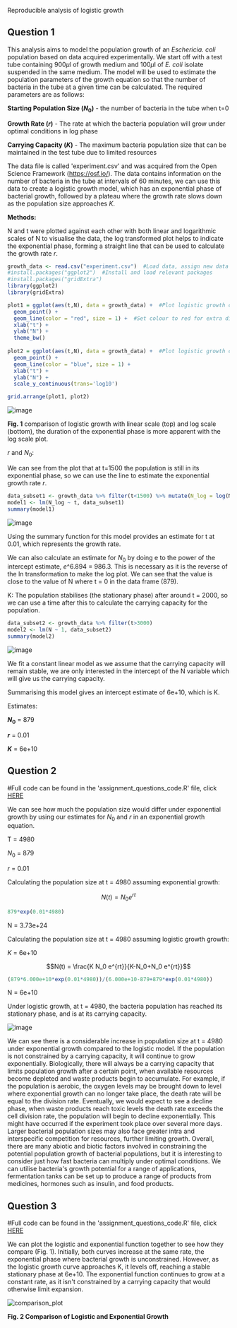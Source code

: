 Reproducible analysis of logistic growth


## Question 1

This analysis aims to model the population growth of an _Eschericia. coli_ population based on data acquired experimentally. We start off with a test tube containing 900$`\mu`$l of growth medium and 100$`\mu`$l of _E. coli_ isolate suspended in the same medium. The model will be used to estimate the population parameters of the growth equation so that the number of bacteria in the tube at a given time can be calculated. The required parameters are as follows:

**Starting Population Size ($`N_0`$)** - the number of bacteria in the tube when t=0

**Growth Rate ($`r`$)** - The rate at which the bacteria population will grow under optimal conditions in log phase

**Carrying Capacity ($`K`$)** - The maximum bacteria population size that can be maintained in the test tube due to limited resources

The data file is called 'experiment.csv' and was acquired from the Open Science Framework (https://osf.io/). The data contains information on the number of bacteria in the tube at intervals of 60 minutes, we can use this data to create a logistic growth model, which has an exponential phase of bacterial growth, followed by a plateau where the growth rate slows down as the population size approaches $`K`$. 

**Methods:**

N and t were plotted against each other with both linear and logarithmic scales of N to visualise the data, the log transformed plot helps to indicate the exponential phase, forming a straight line that can be used to calculate the growth rate $`r`$. 

```r
growth_data <- read.csv("experiment.csv")  #Load data, assign new data frame to not override original data
#install.packages("ggplot2")  #Install and load relevant packages
#install.packages("gridExtra")
library(ggplot2)
library(gridExtra)

plot1 = ggplot(aes(t,N), data = growth_data) +  #Plot logistic growth curve with linear scale 
  geom_point() +
  geom_line(color = "red", size = 1) +  #Set colour to red for extra differentiation 
  xlab("t") +
  ylab("N") +
  theme_bw()
  
plot2 = ggplot(aes(t,N), data = growth_data) +  #Plot logistic growth curve with log scale 
  geom_point() +
  geom_line(color = "blue", size = 1) +
  xlab("t") +
  ylab("N") +
  scale_y_continuous(trans='log10')

grid.arrange(plot1, plot2)
```

![image](https://github.com/user-attachments/assets/b8e7d0bc-dbf1-4348-a3c1-02b1e06f23a3)

**Fig. 1** comparison of logistic growth with linear scale (top) and log scale (bottom), the duration of the exponential phase is more apparent with the log scale plot.

$`r`$ and $`N_0`$:

We can see from the plot that at t=1500 the population is still in its exponential phase, so we can use the line to estimate the exponential growth rate $`r`$.

```r
data_subset1 <- growth_data %>% filter(t<1500) %>% mutate(N_log = log(N))
model1 <- lm(N_log ~ t, data_subset1)
summary(model1)
```

![image](https://github.com/user-attachments/assets/8eb42aff-c56d-49a9-adad-4dc8f1c344bb)

Using the summary function for this model provides an estimate for t at 0.01, which represents the growth rate.

We can also calculate an estimate for $`N_0`$ by doing e to the power of the intercept estimate, $`e`$^6.894 = 986.3. This is necessary as it is the reverse of the ln transformation to make the log plot. We can see that the value is close to the value of N where t = 0 in the data frame (879).

K:
The population stabilises (the stationary phase) after around t = 2000, so we can use a time after this to calculate the carrying capacity for the population.

```r
data_subset2 <- growth_data %>% filter(t>3000)
model2 <- lm(N ~ 1, data_subset2)
summary(model2)
```

![image](https://github.com/user-attachments/assets/a7b30f56-b357-4618-894e-746a636756ea)

We fit a constant linear model as we assume that the carrying capacity will remain stable, we are only interested in the intercept of the N variable which will give us the carrying capacity. 

Summarising this model gives an intercept estimate of 6e+10, which is K.

Estimates:

**$`N_0`$** = 879

**$`r`$** = 0.01

**$`K`$** = 6e+10

## Question 2

#Full code can be found in the 'assignment_questions_code.R' file, click [HERE](https://github.com/emperormoth03/logistic_growth/blob/f8b02a03b1a78085666886507922675082c2c4f3/assignment_questions_code.R)

We can see how much the population size would differ under exponential growth by using our estimates for $`N_0`$ and $`r`$ in an exponential growth equation. 

T = 4980

$`N_0`$ = 879

$`r`$ = 0.01

Calculating the population size at t = 4980 assuming exponential growth:

```math
N(t) = N_0 e^{rt}
```
```r
879*exp(0.01*4980)
```
N = 3.73e+24

Calculating the population size at t = 4980 assuming logistic growth growth:

$`K`$ = 6e+10

```math
N(t) = \frac{K N_0 e^{rt}}{K-N_0+N_0 e^{rt}}
```
```r
(879*6.000e+10*exp(0.01*4980))/(6.000e+10-879+879*exp(0.01*4980))
```
N = 6e+10

Under logistic growth, at t = 4980, the bacteria population has reached its stationary phase, and is at its carrying capacity. 

![image](https://github.com/user-attachments/assets/8b6b7e08-0c90-4618-a569-e71b36451956)

We can see there is a considerable increase in population size at t = 4980 under exponential growth compared to the logistic model. If the population is not constrained by a carrying capacity, it will continue to grow exponentially. Biologically, there will always be a carrying capacity that limits population growth after a certain point, when available resources become depleted and waste products begin to accumulate. For example, if the population is aerobic, the oxygen levels may be brought down to level where exponential growth can no longer take place, the death rate will be equal to the division rate. Eventually, we would expect to see a decline phase, when waste products reach toxic levels the death rate exceeds the cell division rate, the population will begin to decline exponentially. This might have occurred if the experiment took place over several more days. Larger bacterial population sizes may also face greater intra and interspecific competition for resources, further limiting growth. Overall, there are many abiotic and biotic factors involved in constraining the potential population growth of bacterial populations, but it is interesting to consider just how fast bacteria can multiply under optimal conditions. We can utilise bacteria's growth potential for a range of applications, fermentation tanks can be set up to produce a range of products from medicines, hormones such as insulin, and food products. 

## Question 3

#Full code can be found in the 'assignment_questions_code.R' file, click [HERE](https://github.com/emperormoth03/logistic_growth/blob/f8b02a03b1a78085666886507922675082c2c4f3/assignment_questions_code.R)

We can plot the logistic and exponential function together to see how they compare (Fig. 1). Initially, both curves increase at the same rate, the exponential phase where bacterial growth is unconstrained. However, as the logistic growth curve approaches K, it levels off, reaching a stable stationary phase at 6e+10. The exponential function continues to grow at a constant rate, as it isn't constrained by a carrying capacity that would otherwise limit expansion. 

![comparison_plot](https://github.com/user-attachments/assets/7154b376-735e-4a6b-94f3-bfcee3737f79)

**Fig. 2 Comparison of Logistic and Exponential Growth**
